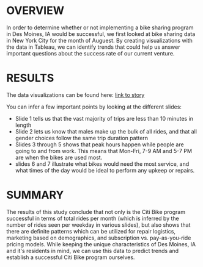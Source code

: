 # OVERVIEW
In order to determine whether or not implementing a bike sharing program in Des Moines, IA would be successful, we first looked at bike sharing data in New York City for the month of Auguest. By creating visualizations with the data in Tableau, we can identify trends that could help us answer important questions about the success rate of our current venture. 

# RESULTS
The data visualizations can be found here: [link to story](https://public.tableau.com/app/profile/dylan1351/viz/Module14Challenge_16485124051800/NYCCitibikeAnalysis)

You can infer a few important points by looking at the different slides: 
- Slide 1 tells us that the vast majority of trips are less than 10 minutes in length
- Slide 2 lets us know that males make up the bulk of all rides, and that all gender choices follow the same trip duration pattern
- Slides 3 through 5 shows that peak hours happen while people are going to and from work. This means that Mon-Fri, 7-9 AM and 5-7 PM are when the bikes are used most.
- slides 6 and 7 illustrate what bikes would need the most service, and what times of the day would be ideal to perform any upkeep or repairs. 

# SUMMARY
The results of this study conclude that not only is the Citi Bike program successful in terms of total rides per month (which is inferred by the number of rides seen per weekday in various slides), but also shows that there are definite patterns which can be utilized for repair logistics, marketing based on demographics, and subscription vs. pay-as-you-ride pricing models. While keeping the unique characteristics of Des Moines, IA and it's residents in mind, we can use this data to predict trends and establish a successful Citi Bike program ourselves. 
